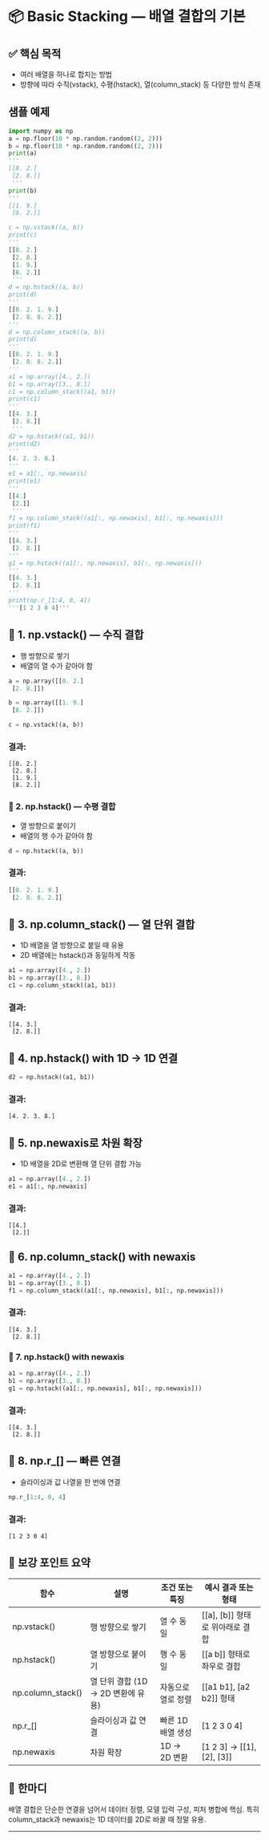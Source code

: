 # 📦 Basic Stacking — 배열 결합의 기본
## ✅ 핵심 목적
- 여러 배열을 하나로 합치는 방법
- 방향에 따라 수직(vstack), 수평(hstack), 열(column_stack) 등 다양한 방식 존재

## 샘플 예제
```python
import numpy as np
a = np.floor(10 * np.random.random((2, 2)))
b = np.floor(10 * np.random.random((2, 2)))
print(a)
'''
[[0. 2.]
 [2. 8.]]
 '''
print(b)
'''
[[1. 9.]
 [8. 2.]]

c = np.vstack((a, b))
print(c)
'''
[[0. 2.]
 [2. 8.]
 [1. 9.]
 [8. 2.]]
 '''
d = np.hstack((a, b))
print(d)
'''
[[0. 2. 1. 9.]
 [2. 8. 8. 2.]]
'''
d = np.column_stack((a, b))
print(d)
'''
[[0. 2. 1. 9.]
 [2. 8. 8. 2.]]
'''
a1 = np.array([4., 2.])
b1 = np.array([3., 8.])
c1 = np.column_stack((a1, b1))
print(c1)
'''
[[4. 3.]
 [2. 8.]]
 '''
d2 = np.hstack((a1, b1))
print(d2)
'''
[4. 2. 3. 8.]
'''
e1 = a1[:, np.newaxis]
print(e1)
'''
[[4.]
 [2.]]
 '''
f1 = np.column_stack((a1[:, np.newaxis], b1[:, np.newaxis]))
print(f1)
'''
[[4. 3.]
 [2. 8.]]
'''
g1 = np.hstack((a1[:, np.newaxis], b1[:, np.newaxis]))
'''
[[4. 3.]
 [2. 8.]]
'''
print(np.r_[1:4, 0, 4])
'''[1 2 3 0 4]'''
```


## 🔹 1. np.vstack() — 수직 결합
- 행 방향으로 쌓기
- 배열의 열 수가 같아야 함
```python
a = np.array([[0. 2.]
 [2. 8.]])

b = np.array([[1. 9.]
 [8. 2.]])

c = np.vstack((a, b))
```

### 결과:
```
[[0. 2.]
 [2. 8.]
 [1. 9.]
 [8. 2.]]
```


### 🔹 2. np.hstack() — 수평 결합
- 열 방향으로 붙이기
- 배열의 행 수가 같아야 함
```python
d = np.hstack((a, b))
```

### 결과:
```python
[[0. 2. 1. 9.]
 [2. 8. 8. 2.]]
```


## 🔹 3. np.column_stack() — 열 단위 결합
- 1D 배열을 열 방향으로 붙일 때 유용
- 2D 배열에는 hstack()과 동일하게 작동

```python
a1 = np.array([4., 2.])
b1 = np.array([3., 8.])
c1 = np.column_stack((a1, b1))
```

### 결과:
```
[[4. 3.]
 [2. 8.]]
```


## 🔹 4. np.hstack() with 1D → 1D 연결
```python
d2 = np.hstack((a1, b1))
```

### 결과:
```
[4. 2. 3. 8.]
```


## 🔹 5. np.newaxis로 차원 확장
- 1D 배열을 2D로 변환해 열 단위 결합 가능
```python
a1 = np.array([4., 2.])
e1 = a1[:, np.newaxis]
```

### 결과:
```
[[4.]
 [2.]]
```


## 🔹 6. np.column_stack() with newaxis
```python
a1 = np.array([4., 2.])
b1 = np.array([3., 8.])
f1 = np.column_stack((a1[:, np.newaxis], b1[:, np.newaxis]))
```

### 결과:
```
[[4. 3.]
 [2. 8.]]
```


### 🔹 7. np.hstack() with newaxis
```python
a1 = np.array([4., 2.])
b1 = np.array([3., 8.])
g1 = np.hstack((a1[:, np.newaxis], b1[:, np.newaxis]))
```

### 결과:
```
[[4. 3.]
 [2. 8.]]
```


## 🔹 8. np.r_[] — 빠른 연결
- 슬라이싱과 값 나열을 한 번에 연결
```python
np.r_[1:4, 0, 4]
```

### 결과:
```
[1 2 3 0 4]
```

## 🧠 보강 포인트 요약
| 함수               | 설명                                      | 조건 또는 특징                     | 예시 결과 또는 형태               |
|--------------------|-------------------------------------------|------------------------------------|-----------------------------------|
| np.vstack()        | 행 방향으로 쌓기                          | 열 수 동일                         | [[a], [b]] 형태로 위아래로 결합   |
| np.hstack()        | 열 방향으로 붙이기                        | 행 수 동일                         | [[a b]] 형태로 좌우로 결합        |
| np.column_stack()  | 열 단위 결합 (1D → 2D 변환에 유용)        | 자동으로 열로 정렬                 | [[a1 b1], [a2 b2]] 형태           |
| np.r_[]            | 슬라이싱과 값 연결                        | 빠른 1D 배열 생성                  | [1 2 3 0 4]                       |
| np.newaxis         | 차원 확장                                 | 1D → 2D 변환                       | [1 2 3] → [[1], [2], [3]]         |


## 💬 한마디
배열 결합은 단순한 연결을 넘어서
데이터 정렬, 모델 입력 구성, 피처 병합에 핵심.
특히 column_stack과 newaxis는 1D 데이터를 2D로 바꿀 때 정말 유용.

---



